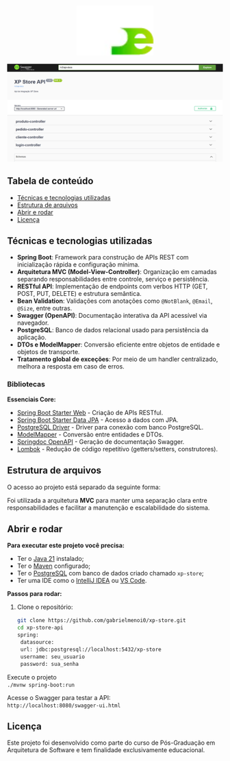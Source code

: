 <div align="center">
<img width="180" src="readme/xpe-logo.webp" alt="XP Store logo">

</div>
<br>
<img src="readme/swagger.png" />

## Tabela de conteúdo

* [Técnicas e tecnologias utilizadas](#técnicas-e-tecnologias-utilizadas)
* [Estrutura de arquivos](#estrutura-de-arquivos)
* [Abrir e rodar](#abrir-e-rodar)
* [Licença](#licença)

## Técnicas e tecnologias utilizadas

- **Spring Boot**: Framework para construção de APIs REST com inicialização rápida e configuração mínima.
- **Arquitetura MVC (Model-View-Controller)**: Organização em camadas separando responsabilidades entre controle, serviço e persistência.
- **RESTful API**: Implementação de endpoints com verbos HTTP (GET, POST, PUT, DELETE) e estrutura semântica.
- **Bean Validation**: Validações com anotações como `@NotBlank`, `@Email`, `@Size`, entre outras.
- **Swagger (OpenAPI)**: Documentação interativa da API acessível via navegador.
- **PostgreSQL**: Banco de dados relacional usado para persistência da aplicação.
- **DTOs e ModelMapper**: Conversão eficiente entre objetos de entidade e objetos de transporte.
- **Tratamento global de exceções**: Por meio de um handler centralizado, melhora a resposta em caso de erros.

### Bibliotecas

**Essenciais Core:**

- [Spring Boot Starter Web](https://docs.spring.io/spring-boot/docs/current/reference/htmlsingle/#web) - Criação de APIs RESTful.
- [Spring Boot Starter Data JPA](https://spring.io/projects/spring-data-jpa) - Acesso a dados com JPA.
- [PostgreSQL Driver](https://mvnrepository.com/artifact/org.postgresql/postgresql) - Driver para conexão com banco PostgreSQL.
- [ModelMapper](http://modelmapper.org/) - Conversão entre entidades e DTOs.
- [Springdoc OpenAPI](https://springdoc.org/) - Geração de documentação Swagger.
- [Lombok](https://projectlombok.org/) - Redução de código repetitivo (getters/setters, construtores).

## Estrutura de arquivos

O acesso ao projeto está separado da seguinte forma:

Foi utilizada a arquitetura **MVC** para manter uma separação clara entre responsabilidades e facilitar a manutenção e escalabilidade do sistema.

## Abrir e rodar

**Para executar este projeto você precisa:**

- Ter o [Java 21](https://www.azul.com/downloads/?package=jdk#zulu) instalado;
- Ter o [Maven](https://maven.apache.org/install.html) configurado;
- Ter o [PostgreSQL](https://www.postgresql.org/download/) com banco de dados criado chamado `xp-store`;
- Ter uma IDE como o [IntelliJ IDEA](https://www.jetbrains.com/idea/) ou [VS Code](https://code.visualstudio.com/).

**Passos para rodar:**

1. Clone o repositório:
   ```bash
   git clone https://github.com/gabrielmenoi0/xp-store.git
   cd xp-store-api  
   spring:
    datasource:
    url: jdbc:postgresql://localhost:5432/xp-store
    username: seu_usuario
    password: sua_senha

Execute o projeto
<br>
`./mvnw spring-boot:run`
    

Acesse o Swagger para testar a API:
<br>
`http://localhost:8080/swagger-ui.html`

## Licença
Este projeto foi desenvolvido como parte do curso de Pós-Graduação em Arquitetura de Software e tem finalidade exclusivamente educacional.


